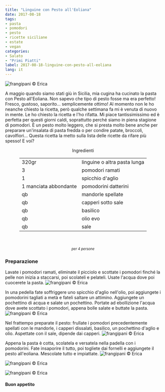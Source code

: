 ```yaml
---
title: "Linguine con Pesto all'Eoliana"
date: 2017-08-18
tags:
- pasta
- pomodori
- pesto 
- ricette siciliane
- estate
- vegan
categories:
- Salato
- "Primi Piatti"
label: 2017-08-18-linguine-con-pesto-all-eoliana
lang: it
---
```

![](../2017-08-18-linguine-con-pesto-all-eoliana/header.jpg "frangipani © Erica")

A maggio quando siamo stati giù in Sicilia, mia cugina ha cucinato la pasta con Pesto all'Eoliana. Non sapevo che tipo di pesto fosse ma era perfetto! Fresco, gustoso, saporito... semplicemente ottimo! Al momento non le ho neanche chiesto la ricetta, però qualche settimana fa mi è venuta di nuovo in mente. Le ho chiesto la ricetta e l'ho rifatta. Mi piace tantissimissimo ed è perfetta per questi giorni caldi, soprattutto perché siamo in piena stagione di pomodori. È un pesto molto leggero, che si presta molto bene anche per preparare un'insalata di pasta fredda o per condire patate, broccoli, cavolfiori... Questa ricetta la metto sulla lista delle ricette da rifare più spesso! E voi?

<div id="wrapper" style="text-align: center">
  <div id="yourdiv" style="display: inline-block;">
    <div class="ingredients">
      <div class="ingredients-title">Ingredienti</div>
      <table>
        <tbody>
          <tr>
            <td>320gr</td>
            <td>linguine o altra pasta lunga</td>
          </tr>
          <tr>
            <td>3</td>
            <td>pomodori ramati</td>
          </tr>
          <tr>
            <td>1</td>
            <td>spicchio d'aglio</td>
          </tr>
          <tr>
            <td>1 manciata abbondante</td>
            <td>pomodorini datterini</td>
          </tr>
          <tr>
            <td>qb</td>
            <td>mandorle spellate</td>
          </tr>
          <tr>
            <td>qb</td>
            <td>capperi sotto sale</td>
          </tr>
          <tr>
            <td>qb</td>
            <td>basilico</td>
          </tr>
          <tr>
            <td>qb</td>
            <td>olio evo</td>
          </tr>
          <tr>
            <td>qb</td>
            <td>sale</td>
          </tr>
        </tbody>
      </table>
      <br></br>
      <i class="pull-right" style="font-size: 80%;">per 4 persone</i>
    </div>
  </div>
</div>


<h3>
  <font color="grey">
    <i class="fa-solid fa-gears"></i>
  </font> Preparazione
</h3>

Lavate i pomodori ramati, eliminate il picciolo e scottate i pomodori finché la pelle non inizia a staccarsi, poi scolateli e pelateli. Usate l'acqua dove poi cuocerete la pasta.
![](../2017-08-18-linguine-con-pesto-all-eoliana/pomodori.jpg "frangipani © Erica")

In una pedella fate soffriggere uno spicchio d'aglio nell'olio, poi aggiungete i pomodorini tagliati a metà e fateli saltare un attimino. Aggiungete un pochettino di acqua e salate un pochettino. Portate ad ebollizione l'acqua dove avete scottato i pomodori, appena bolle salate e buttate la pasta.
![](../2017-08-18-linguine-con-pesto-all-eoliana/pomodorini.jpg "frangipani © Erica")

Nel frattempo preparate il pesto: frullate i pomodori precedentemente spellati con le mandorle, i capperi dissalati, basilico, un pochettino d'aglio e olio. Aspettate con il sale, dipende dai capperi.
![](../2017-08-18-linguine-con-pesto-all-eoliana/pesto.jpg "frangipani © Erica")

Appena la pasta è cotta, scolatela e versatela nella padella con i pomodorini. Fate insaporire il tutto, poi togliete dai fornelli e aggiungete il pesto all'eoliana. Mescolate tutto e impiattate.
![](../2017-08-18-linguine-con-pesto-all-eoliana/risultato1.jpg "frangipani © Erica")

![](../2017-08-18-linguine-con-pesto-all-eoliana/risultato2.jpg "frangipani © Erica")

![](../2017-08-18-linguine-con-pesto-all-eoliana/risultato3.jpg "frangipani © Erica")

<h4>Buon appetito
  <font color="red">
    <i class="fa-regular fa-face-smile"></i>
  </font>
</h4>
